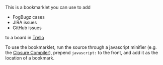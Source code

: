 This is a bookmarklet you can use to add

 - FogBugz cases
 - JIRA issues
 - GitHub issues

to a board in <a href="https://trello.com">Trello</a>

To use the bookmarklet, run the source through a javascript minifier 
(e.g. the <a href="http://closure-compiler.appspot.com/home">Closure Compiler</a>), 
prepend `javascript:` to the front, and add it as the location of a bookmark.